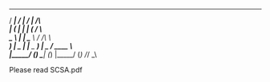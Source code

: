    _____        _____        _____                 
  / ____|      / ____|      / ____|         /\     
 | (___       | |          | (___          /  \    
  \___ \      | |           \___ \        / /\ \   
  ____) |  _  | |____   _   ____) |  _   / ____ \  
 |_____/  (_)  \_____| (_) |_____/  (_) /_/    \_\ 

Please read SCSA.pdf


